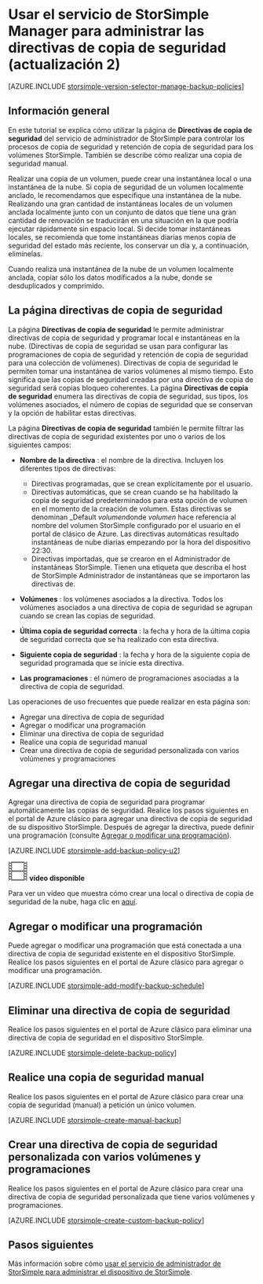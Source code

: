 <properties 
   pageTitle="Administrar las directivas de copia de seguridad StorSimple | Microsoft Azure"
   description="Explica cómo puede usar el servicio Administrador de StorSimple para crear y administrar copias de seguridad manuales, las programaciones de copia de seguridad y retención de copia de seguridad."
   services="storsimple"
   documentationCenter="NA"
   authors="SharS"
   manager="carmonm"
   editor=""/>
<tags 
   ms.service="storsimple"
   ms.devlang="NA"
   ms.topic="article"
   ms.tgt_pltfrm="NA"
   ms.workload="TBD"
   ms.date="05/10/2016"
   ms.author="v-sharos"/>

# <a name="use-the-storsimple-manager-service-to-manage-backup-policies-update-2"></a>Usar el servicio de StorSimple Manager para administrar las directivas de copia de seguridad (actualización 2)

[AZURE.INCLUDE [storsimple-version-selector-manage-backup-policies](../../includes/storsimple-version-selector-manage-backup-policies.md)]

## <a name="overview"></a>Información general

En este tutorial se explica cómo utilizar la página de **Directivas de copia de seguridad** del servicio de administrador de StorSimple para controlar los procesos de copia de seguridad y retención de copia de seguridad para los volúmenes StorSimple. También se describe cómo realizar una copia de seguridad manual.

Realizar una copia de un volumen, puede crear una instantánea local o una instantánea de la nube. Si copia de seguridad de un volumen localmente anclado, le recomendamos que especifique una instantánea de la nube. Realizando una gran cantidad de instantáneas locales de un volumen anclada localmente junto con un conjunto de datos que tiene una gran cantidad de renovación se traducirán en una situación en la que podría ejecutar rápidamente sin espacio local. Si decide tomar instantáneas locales, se recomienda que tome instantáneas diarias menos copia de seguridad del estado más reciente, los conservar un día y, a continuación, elimínelas.

Cuando realiza una instantánea de la nube de un volumen localmente anclada, copiar sólo los datos modificados a la nube, donde se desduplicados y comprimido. 

## <a name="the-backup-policies-page"></a>La página directivas de copia de seguridad

La página **Directivas de copia de seguridad** le permite administrar directivas de copia de seguridad y programar local e instantáneas en la nube. (Directivas de copia de seguridad se usan para configurar las programaciones de copia de seguridad y retención de copia de seguridad para una colección de volúmenes). Directivas de copia de seguridad le permiten tomar una instantánea de varios volúmenes al mismo tiempo. Esto significa que las copias de seguridad creadas por una directiva de copia de seguridad será copias bloqueo coherentes. La página **Directivas de copia de seguridad** enumera las directivas de copia de seguridad, sus tipos, los volúmenes asociados, el número de copias de seguridad que se conservan y la opción de habilitar estas directivas.

La página **Directivas de copia de seguridad** también le permite filtrar las directivas de copia de seguridad existentes por uno o varios de los siguientes campos:

- **Nombre de la directiva** : el nombre de la directiva. Incluyen los diferentes tipos de directivas:

   - Directivas programadas, que se crean explícitamente por el usuario.
   - Directivas automáticas, que se crean cuando se ha habilitado la copia de seguridad predeterminados para esta opción de volumen en el momento de la creación de volumen. Estas directivas se denominan _Default *volumen*donde *volumen* hace referencia al nombre del volumen StorSimple configurado por el usuario en el portal de clásico de Azure. Las directivas automáticas resultado instantáneas de nube diarias empezando por la hora del dispositivo 22:30.
   - Directivas importadas, que se crearon en el Administrador de instantáneas StorSimple. Tienen una etiqueta que describa el host de StorSimple Administrador de instantáneas que se importaron las directivas de.

- **Volúmenes** : los volúmenes asociados a la directiva. Todos los volúmenes asociados a una directiva de copia de seguridad se agrupan cuando se crean las copias de seguridad.

- **Última copia de seguridad correcta** : la fecha y hora de la última copia de seguridad correcta que se ha realizado con esta directiva.

- **Siguiente copia de seguridad** : la fecha y hora de la siguiente copia de seguridad programada que se inicie esta directiva.

- **Las programaciones** : el número de programaciones asociadas a la directiva de copia de seguridad.

Las operaciones de uso frecuentes que puede realizar en esta página son:

- Agregar una directiva de copia de seguridad 
- Agregar o modificar una programación 
- Eliminar una directiva de copia de seguridad 
- Realice una copia de seguridad manual 
- Crear una directiva de copia de seguridad personalizada con varios volúmenes y programaciones 

## <a name="add-a-backup-policy"></a>Agregar una directiva de copia de seguridad

Agregar una directiva de copia de seguridad para programar automáticamente las copias de seguridad. Realice los pasos siguientes en el portal de Azure clásico para agregar una directiva de copia de seguridad de su dispositivo StorSimple. Después de agregar la directiva, puede definir una programación (consulte [Agregar o modificar una programación](#add-or-modify-a-schedule)).

[AZURE.INCLUDE [storsimple-add-backup-policy-u2](../../includes/storsimple-add-backup-policy-u2.md)]

![Vídeo disponible](./media/storsimple-manage-backup-policies-u2/Video_icon.png) **vídeo disponible**

Para ver un vídeo que muestra cómo crear una local o directiva de copia de seguridad de la nube, haga clic en [aquí](https://azure.microsoft.com/documentation/videos/create-storsimple-backup-policies/).


## <a name="add-or-modify-a-schedule"></a>Agregar o modificar una programación

Puede agregar o modificar una programación que está conectada a una directiva de copia de seguridad existente en el dispositivo StorSimple. Realice los pasos siguientes en el portal de Azure clásico para agregar o modificar una programación.

[AZURE.INCLUDE [storsimple-add-modify-backup-schedule](../../includes/storsimple-add-modify-backup-schedule-u2.md)]

## <a name="delete-a-backup-policy"></a>Eliminar una directiva de copia de seguridad

Realice los pasos siguientes en el portal de Azure clásico para eliminar una directiva de copia de seguridad en el dispositivo StorSimple.

[AZURE.INCLUDE [storsimple-delete-backup-policy](../../includes/storsimple-delete-backup-policy.md)]


## <a name="take-a-manual-backup"></a>Realice una copia de seguridad manual

Realice los pasos siguientes en el portal de Azure clásico para crear una copia de seguridad (manual) a petición un único volumen.

[AZURE.INCLUDE [storsimple-create-manual-backup](../../includes/storsimple-create-manual-backup.md)]

## <a name="create-a-custom-backup-policy-with-multiple-volumes-and-schedules"></a>Crear una directiva de copia de seguridad personalizada con varios volúmenes y programaciones

Realice los pasos siguientes en el portal de Azure clásico para crear una directiva de copia de seguridad personalizada que tiene varios volúmenes y programaciones.

[AZURE.INCLUDE [storsimple-create-custom-backup-policy](../../includes/storsimple-create-custom-backup-policy-u2.md)]


## <a name="next-steps"></a>Pasos siguientes

Más información sobre cómo [usar el servicio de administrador de StorSimple para administrar el dispositivo de StorSimple](storsimple-manager-service-administration.md).
